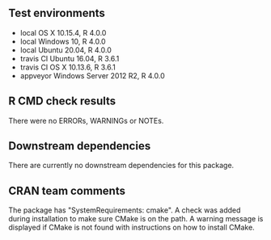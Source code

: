 ## Test environments

* local OS X 10.15.4, R 4.0.0
* local Windows 10, R 4.0.0
* local Ubuntu 20.04, R 4.0.0
* travis CI Ubuntu 16.04, R 3.6.1
* travis CI OS X 10.13.6, R 3.6.1
* appveyor Windows Server 2012 R2, R 4.0.0

## R CMD check results

There were no ERRORs, WARNINGs or NOTEs.

## Downstream dependencies

There are currently no downstream dependencies for this package.

## CRAN team comments

The package has "SystemRequirements: cmake". A check was added during 
installation to make sure CMake is on the path. A warning message is displayed 
if CMake is not found with instructions on how to install CMake. 
